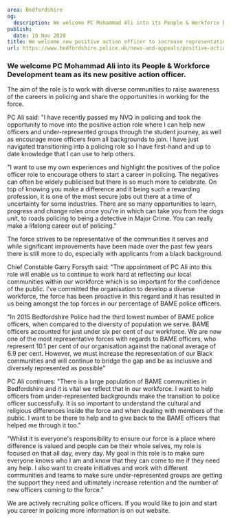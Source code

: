 ```yaml
area: Bedfordshire
og:
  description: We welcome PC Mohammad Ali into its People & Workforce Development team as its new positive action officer.
publish:
  date: 19 Nov 2020
title: We welcome new positive action officer to increase representation of communities
url: https://www.bedfordshire.police.uk/news-and-appeals/positive-action-communities
```

### We welcome PC Mohammad Ali into its People & Workforce Development team as its new positive action officer.

The aim of the role is to work with diverse communities to raise awareness of the careers in policing and share the opportunities in working for the force.

PC Ali said: "I have recently passed my NVQ in policing and took the opportunity to move into the positive action role where I can help new officers and under-represented groups through the student journey, as well as encourage more officers from all backgrounds to join. I have just navigated transitioning into a policing role so I have first-hand and up to date knowledge that I can use to help others.

"I want to use my own experiences and highlight the positives of the police officer role to encourage others to start a career in policing. The negatives can often be widely publicised but there is so much more to celebrate. On top of knowing you make a difference and it being such a rewarding profession, it is one of the most secure jobs out there at a time of uncertainty for some industries. There are so many opportunities to learn, progress and change roles once you're in which can take you from the dogs unit, to roads policing to being a detective in Major Crime. You can really make a lifelong career out of policing."

The force strives to be representative of the communities it serves and while significant improvements have been made over the past few years there is still more to do, especially with applicants from a black background.

Chief Constable Garry Forsyth said: "The appointment of PC Ali into this role will enable us to continue to work hard at reflecting our local communities within our workforce which is so important for the confidence of the public. I've committed the organisation to develop a diverse workforce, the force has been proactive in this regard and it has resulted in us being amongst the top forces in our percentage of BAME police officers.

"In 2015 Bedfordshire Police had the third lowest number of BAME police officers, when compared to the diversity of population we serve. BAME officers accounted for just under six per cent of our workforce. We are now one of the most representative forces with regards to BAME officers, who represent 10.1 per cent of our organisation against the national average of 6.9 per cent. However, we must increase the representation of our Black communities and will continue to bridge the gap and be as inclusive and diversely represented as possible"

PC Ali continues: "There is a large population of BAME communities in Bedfordshire and it is vital we reflect that in our workforce. I want to help officers from under-represented backgrounds make the transition to police officer successfully. It is so important to understand the cultural and religious differences inside the force and when dealing with members of the public. I want to be there to help and to give back to the BAME officers that helped me through it too."

"Whilst it is everyone's responsibility to ensure our force is a place where difference is valued and people can be their whole selves, my role is focused on that all day, every day. My goal in this role is to make sure everyone knows who I am and know that they can come to me if they need any help. I also want to create initiatives and work with different communities and teams to make sure under-represented groups are getting the support they need and ultimately increase retention and the number of new officers coming to the force."

We are actively recruiting police officers. If you would like to join and start you career in policing more information is on out website.
